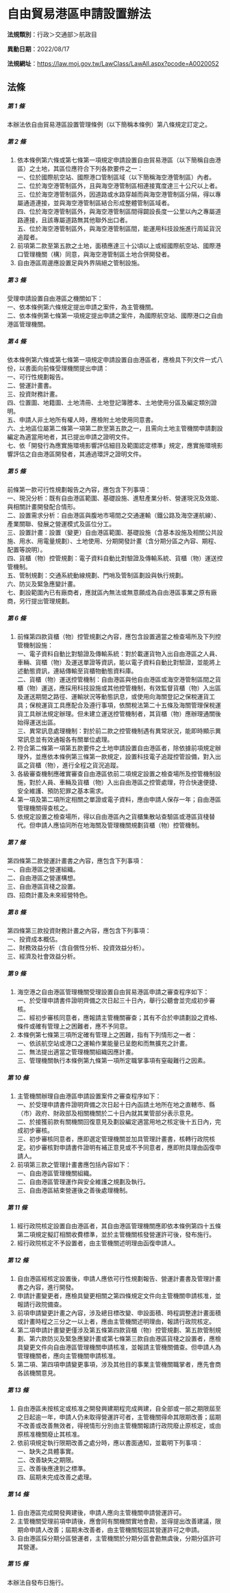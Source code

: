 # 自由貿易港區申請設置辦法

**法規類別**：行政＞交通部＞航政目

**異動日期**：2022/08/17  

**法規網址**：https://law.moj.gov.tw/LawClass/LawAll.aspx?pcode=A0020052





## 法條
##### 第 1 條
本辦法依自由貿易港區設置管理條例（以下簡稱本條例）第八條規定訂定之。

##### 第 2 條
1. 依本條例第六條或第七條第一項規定申請設置自由貿易港區（以下簡稱自由港區）之土地，其區位應符合下列各款要件之一：  
一、位於國際航空站、國際港口管制區域（以下簡稱海空港管制區）內者。  
二、位於海空港管制區外，且與海空港管制區相連接寬度達三十公尺以上者。  
三、位於海空港管制區外，因道路或水路穿越而與海空港管制區分隔，得以專屬通道連接，並與海空港管制區結合形成整體管制區域者。  
四、位於海空港管制區外，與海空港管制區間得闢設長度一公里以內之專屬道路連接，且該專屬道路無其他聯外出口者。  
五、位於海空港管制區外，與海空港管制區間，能運用科技設施進行周延貨況追蹤者。
1. 前項第二款至第五款之土地，面積應達三十公頃以上或經國際航空站、國際港口管理機關（構）同意，與海空港管制區土地合併開發者。
1. 自由港區周邊應設置足與外界隔絕之管制設施。

##### 第 3 條
受理申請設置自由港區之機關如下：  
一、依本條例第六條規定提出申請之案件，為主管機關。  
二、依本條例第七條第一項規定提出申請之案件，為國際航空站、國際港口之自由港區管理機關。

##### 第 4 條
依本條例第六條或第七條第一項規定申請設置自由港區者，應檢具下列文件一式八份，以書面向前條受理機關提出申請：  
一、可行性規劃報告。  
二、營運計畫書。  
三、投資財務計畫。  
四、位置圖、地籍圖、土地清冊、土地登記簿謄本、土地使用分區及編定類別證明。  
五、申請人非土地所有權人時，應檢附土地使用同意書。  
六、土地區位屬第二條第一項第二款至第五款之一，且需向土地主管機關申請劃設編定為適當用地者，其已提出申請之證明文件。  
七、依「開發行為應實施環境影響評估細目及範圍認定標準」規定，應實施環境影響評估之自由港區開發者，其通過環評之證明文件。

##### 第 5 條
前條第一款可行性規劃報告之內容，應包含下列事項：  
一、現況分析：既有自由港區範圍、基礎設施、進駐產業分析、營運現況及效能、與相關計畫開發配合情形。  
二、設置需求分析：自由港區與腹地市場間之交通運輸（鐵公路及海空運航線）、產業關聯、發展之營運模式及區位分工。  
三、設置計畫：設置（變更）自由港區範圍、基礎設施（含基本設施及相關公共設施、用水、用電量規劃）、土地使用、分期開發計畫（含分期分區之內容、期程、配置等說明）。  
四、貨櫃（物）控管規劃：電子資料自動比對驗證及傳輸系統、貨櫃（物）運送控管機制。  
五、管制規劃：交通系統動線規劃、門哨及管制區劃設與執行規劃。  
六、防災及緊急應變計畫。  
七、劃設範圍內已有廠商者，應就區內無法或無意願成為自由港區事業之原有廠商，另行提出管理規劃。

##### 第 6 條
1. 前條第四款貨櫃（物）控管規劃之內容，應包含設置適當之檢查場所及下列控管機制設施：  
一、電子資料自動比對驗證及傳輸系統：對於載運貨物入出自由港區之人員、車輛、貨櫃（物）及運送單證等資訊，能以電子資料自動比對驗證，並能將上述動態資訊，連結傳輸至貨櫃物動態資料庫。  
二、貨櫃（物）運送控管機制：自由港區與他自由港區或海空港管制區間之貨櫃（物）運送，應採用科技設施或其他控管機制，有效監督貨櫃（物）入出區及運送期間之路徑、運輸狀況等動態訊息，或使用向海關登記之保稅運貨工具；保稅運貨工具應配合及遵行事項，依關稅法第二十五條及海關管理保稅運貨工具辦法規定辦理。但未建立運送控管機制者，其貨櫃（物）應辦理通關後始得運送出區。  
三、異常訊息處理機制：對於前二款之控管機制遇有異常狀況，能即時顯示異常訊息並有效通報各有關單位處理。
1. 符合第二條第一項第五款要件之土地申請設置自由港區者，除依據前項規定辦理外，並應依本條例第三條第一款規定，設置科技電子追蹤控管設備，對入出區之貨櫃（物），進行全程之貨況追蹤。
1. 各級審查機制應確實審查自由港區依前二項規定設置之檢查場所及控管機制設施，對於人員、車輛及貨櫃（物）入出自由港區之控管處理，符合快速便捷、安全維護、預防犯罪之基本需求。
1. 第一項及第二項所定相關之單證或電子資料，應由申請人保存一年；自由港區管理機關得查核之。
1. 依規定設置之檢查場所，得以自由港區內之貨櫃集散站查驗區或港區貨棧替代。但申請人應協同所在地海關及管理機關規劃貨櫃（物）控管機制。

##### 第 7 條
第四條第二款營運計畫書之內容，應包含下列事項：  
一、自由港區之營運組織。  
二、自由港區之營運構想。  
三、自由港區貨棧之設置。  
四、招商計畫及未來經營特色。

##### 第 8 條
第四條第三款投資財務計畫之內容，應包含下列事項：  
一、投資成本概估。  
二、財務效益分析（含自償性分析、投資效益分析）。  
三、經濟及社會效益分析。

##### 第 9 條
1. 海空港之自由港區管理機關受理設置自由貿易港區申請之審查程序如下：  
一、於受理申請書件證明齊備之次日起三十日內，舉行公聽會並完成初步審核。  
二、經初步審核同意者，應報請主管機關審查；其有不合於申請劃設之資格、條件或確有管理上之困難者，應不予同意。
1. 本條例第七條第三項所定確有管理上之困難，指有下列情形之一者：  
一、依該航空站或港口之運輸作業能量已呈飽和而無擴充之計畫。  
二、無法提出適當之管理機關組織因應計畫。  
三、管理機關執行本條例第九條第一項所定職掌事項有窒礙難行之因素。

##### 第 10 條
1. 主管機關辦理自由港區申請設置案件之審查程序如下：  
一、於受理申請書件證明齊備之次日起十日內函請土地所在地之直轄市、縣（市）政府、財政部及相關機關於二十日內就其業管部分表示意見。  
二、於接獲前款有關機關回復意見及劃設編定適當用地之核定後十五日內，完成初步審核。  
三、初步審核同意者，應即選定管理機關並加具管理計畫書，核轉行政院核定。初步審核對申請書件證明有補正意見或不予同意者，應即附具理由函復申請人。
1. 前項第三款之管理計畫書應包括內容如下：  
一、自由港區管理機關組織。  
二、自由港區管理運作與安全維護之規劃及執行。  
三、自由港區結束營運後之善後處理機制。

##### 第 11 條
1. 經行政院核定設置自由港區者，其自由港區管理機關應即依本條例第四十五條第二項規定擬訂相關收費標準，並於主管機關核發營運許可後，發布施行。
1. 經行政院核定不予設置者，由主管機關述明理由函復申請人。

##### 第 12 條
1. 自由港區經核定設置後，申請人應依可行性規劃報告、營運計畫書及管理計畫書之內容，進行開發。
1. 申請計畫變更者，應檢具變更相關之第四條規定文件向主管機關申請核准，並報請行政院備查。
1. 前項申請變更計畫之內容，涉及總目標改變、申設面積、時程調整達計畫面積或計畫時程之三分之一以上者，應由主管機關述明理由，報請行政院核定。
1. 第二項申請計畫變更僅涉及第五條第四款貨櫃（物）控管規劃、第五款管制規劃、第六款防災及緊急應變計畫或第七條第三款自由港區貨棧之設置者，應檢具變更文件向自由港區管理機關申請核准，並報請主管機關備查。但申請人為管理機關者，應向主管機關申請核准。
1. 第二項、第四項申請變更事項，涉及其他目的事業主管機關職掌者，應先會商各該機關意見。

##### 第 13 條
1. 自由港區未按核定或核准之開發興建期程完成興建，自全部或一部之期限屆至之日起逾一年，申請人仍未取得營運許可者，主管機關得命其限期改善；屆期不改善或改善無效者，得視情形分別由主管機關報請行政院廢止原核定，或由原核准機關廢止其核准。
1. 依前項規定執行限期改善之處分時，應以書面通知，並載明下列事項：  
一、缺失之具體事實。  
二、改善缺失之期限。  
三、改善後應達到之標準。  
四、屆期未完成改善之處理。

##### 第 14 條
1. 自由港區完成開發興建後，申請人應向主管機關申請營運許可。
1. 主管機關受理前項申請後，應會同有關機關實地會勘，並得提出改善建議，限期命申請人改善；屆期未改善者，由主管機關駁回其營運許可之申請。
1. 自由港區採分期分區營運者，主管機關於分期分區會勘無虞後，分期分區許可其營運。

##### 第 15 條
本辦法自發布日施行。


